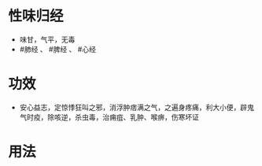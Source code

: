 # 性味归经
- 味甘，气平，无毒
- #肺经 、 #脾经 、 #心经 
# 功效
- 安心益志，定惊悸狂叫之邪，消浮肿痞满之气，之遍身疼痛，利大小便，辟鬼气时疫，除咳逆，杀虫毒，治痈疽、乳肿、喉痹，伤寒坏证
# 用法